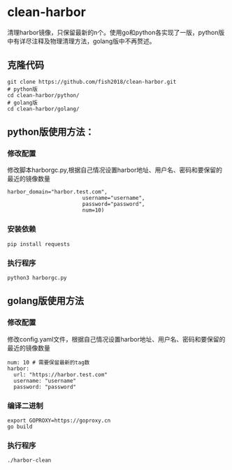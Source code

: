 # clean-harbor
清理harbor镜像，只保留最新的n个。使用go和python各实现了一版，python版中有详尽注释及物理清理方法，golang版中不再赘述。

## 克隆代码
```
git clone https://github.com/fish2018/clean-harbor.git
# python版
cd clean-harbor/python/
# golang版
cd clean-harbor/golang/
```

## python版使用方法：
### 修改配置
修改脚本harborgc.py,根据自己情况设置harbor地址、用户名、密码和要保留的最近的镜像数量
```
harbor_domain="harbor.test.com",
                        username="username",
                        password="password",
                        num=10)
```

### 安装依赖
```
pip install requests
```

### 执行程序
```
python3 harborgc.py
```

## golang版使用方法

### 修改配置
修改config.yaml文件，根据自己情况设置harbor地址、用户名、密码和要保留的最近的镜像数量
```
num: 10 # 需要保留最新的tag数
harbor:
  url: "https://harbor.test.com"
  username: "username"
  password: "password"
```

### 编译二进制
```
export GOPROXY=https://goproxy.cn
go build
```

### 执行程序
```
./harbor-clean
```
